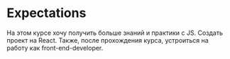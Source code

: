 # Expectations
На этом курсе хочу получить больше знаний и практики с JS. Создать проект на React. Также, после прохождения курса, устроиться на работу как front-end-developer.